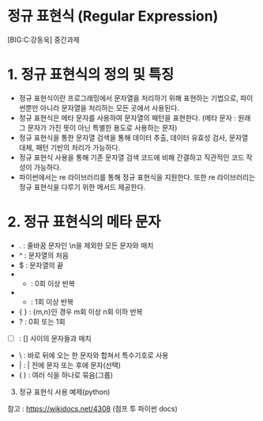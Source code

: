 # 정규 표현식 (Regular Expression)
[BIG:C:강동욱] 중간과제



# 1. 정규 표현식의 정의 및 특징
- 정규 표현식이란 프로그래밍에서 문자열을 처리하기 위해 표현하는 기법으로, 파이썬뿐만 아니라 문자열을 처리하는 모든 곳에서 사용된다.
- 정규 표현식은 메타 문자를 사용하여 문자열의 패턴을 표현한다. (메타 문자 : 원래 그 문자가 가진 뜻이 아닌 특별한 용도로 사용하는 문자)
- 정규 표현식을 통한 문자열 검색을 통해 데이터 추출, 데이터 유효성 검사, 문자열 대체, 패턴 기반의 처리가 가능하다.
- 정규 표현식 사용을 통해 기존 문자열 검색 코드에 비해 간결하고 직관적인 코드 작성이 가능하다.
- 파이썬에서는 re 라이브러리를 통해 정규 표현식을 지원한다. 또한 re 라이브러리는 정규 표현식을 다루기 위한 메서드 제공한다.


# 2. 정규 표현식의 메타 문자
- . : 줄바꿈 문자인 \n을 제외한 모든 문자와 매치
- ^ : 문자열의 처음
- $ : 문자열의 끝
- * : 0회 이상 반복
- + : 1회 이상 반복 
- { } : {m,n}인 경우 m회 이상 n회 이하 반복 
- ? : 0회 또는 1회
- [ ] : [] 사이의 문자들과 매치
- \ : 바로 뒤에 오는 한 문자와 합쳐서 특수기호로 사용
- | : | 전에 문자 또는 후에 문자(선택)
- ( ) : 여러 식을 하나로 묶음(그룹)

3. 정규 표현식 사용 예제(python)




참고 : https://wikidocs.net/4308 (점프 투 파이썬 docs)
